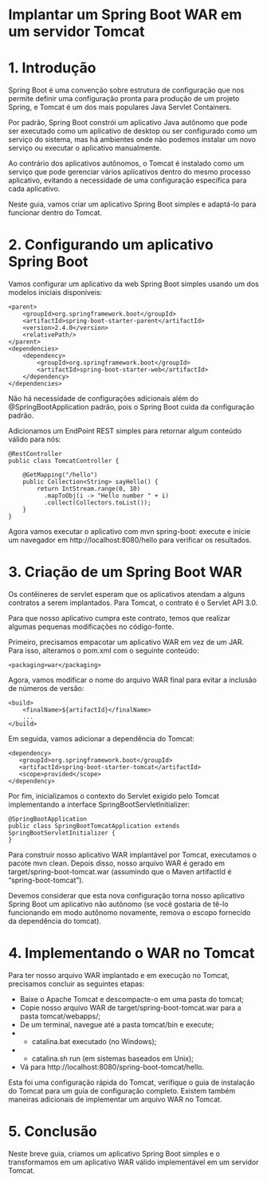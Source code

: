 # Implantar um Spring Boot WAR em um servidor Tomcat

# 1. Introdução
Spring Boot é uma convenção sobre estrutura de configuração que nos permite definir uma configuração pronta para produção de um projeto Spring, e Tomcat é um dos mais populares Java Servlet Containers.

Por padrão, Spring Boot constrói um aplicativo Java autônomo que pode ser executado como um aplicativo de desktop ou ser configurado como um serviço do sistema, mas há ambientes onde não podemos instalar um novo serviço ou executar o aplicativo manualmente.

Ao contrário dos aplicativos autônomos, o Tomcat é instalado como um serviço que pode gerenciar vários aplicativos dentro do mesmo processo aplicativo, evitando a necessidade de uma configuração específica para cada aplicativo.

Neste guia, vamos criar um aplicativo Spring Boot simples e adaptá-lo para funcionar dentro do Tomcat.

# 2. Configurando um aplicativo Spring Boot
Vamos configurar um aplicativo da web Spring Boot simples usando um dos modelos iniciais disponíveis:

```
<parent>
    <groupId>org.springframework.boot</groupId>
    <artifactId>spring-boot-starter-parent</artifactId> 
    <version>2.4.0</version> 
    <relativePath/> 
</parent> 
<dependencies>
    <dependency> 
        <groupId>org.springframework.boot</groupId> 
        <artifactId>spring-boot-starter-web</artifactId> 
    </dependency> 
</dependencies>
```

Não há necessidade de configurações adicionais além do @SpringBootApplication padrão, pois o Spring Boot cuida da configuração padrão.

Adicionamos um EndPoint REST simples para retornar algum conteúdo válido para nós:


```
@RestController
public class TomcatController {

    @GetMapping("/hello")
    public Collection<String> sayHello() {
        return IntStream.range(0, 10)
          .mapToObj(i -> "Hello number " + i)
          .collect(Collectors.toList());
    }
}
```

Agora vamos executar o aplicativo com mvn spring-boot: execute e inicie um navegador em 
http://localhost:8080/hello para verificar os resultados.

# 3. Criação de um Spring Boot WAR
Os contêineres de servlet esperam que os aplicativos atendam a alguns contratos a serem implantados. Para Tomcat, o contrato é o Servlet API 3.0.

Para que nosso aplicativo cumpra este contrato, temos que realizar algumas pequenas modificações no código-fonte.

Primeiro, precisamos empacotar um aplicativo WAR em vez de um JAR. Para isso, alteramos o pom.xml com o seguinte conteúdo:

```
<packaging>war</packaging>
```

Agora, vamos modificar o nome do arquivo WAR final para evitar a inclusão de números de versão:

```
<build>
    <finalName>${artifactId}</finalName>
    ... 
</build>
```

Em seguida, vamos adicionar a dependência do Tomcat:

```
<dependency>
   <groupId>org.springframework.boot</groupId>
   <artifactId>spring-boot-starter-tomcat</artifactId>
   <scope>provided</scope>
</dependency>
```

Por fim, inicializamos o contexto do Servlet exigido pelo Tomcat implementando a interface SpringBootServletInitializer:

```
@SpringBootApplication
public class SpringBootTomcatApplication extends SpringBootServletInitializer {
}
```

Para construir nosso aplicativo WAR implantável por Tomcat, executamos o pacote mvn clean. Depois disso, nosso arquivo WAR é gerado em target/spring-boot-tomcat.war (assumindo que o Maven artifactId é “spring-boot-tomcat”).

Devemos considerar que esta nova configuração torna nosso aplicativo Spring Boot um aplicativo não autônomo (se você gostaria de tê-lo funcionando em modo autônomo novamente, remova o escopo fornecido da dependência do tomcat).

# 4. Implementando o WAR no Tomcat
Para ter nosso arquivo WAR implantado e em execução no Tomcat, precisamos concluir as seguintes etapas:

- Baixe o Apache Tomcat e descompacte-o em uma pasta do tomcat;
- Copie nosso arquivo WAR de target/spring-boot-tomcat.war para a pasta tomcat/webapps/;
- De um terminal, navegue até a pasta tomcat/bin e execute;
- - catalina.bat executado (no Windows);
- - catalina.sh run (em sistemas baseados em Unix);
- Vá para http://localhost:8080/spring-boot-tomcat/hello.

Esta foi uma configuração rápida do Tomcat, verifique o guia de instalação do Tomcat para um guia de configuração completo. Existem também maneiras adicionais de implementar um arquivo WAR no Tomcat.

# 5. Conclusão

Neste breve guia, criamos um aplicativo Spring Boot simples e o transformamos em um aplicativo WAR válido implementável em um servidor Tomcat.